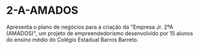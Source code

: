 # 2-A-AMADOS
Apresenta o plano de negócios para a criação da "Empresa Jr. 2ºA (AMADOS)", um projeto de empreendedorismo desenvolvido por 15 alunos do ensino médio do Colégio Estadual Barros Barreto.
